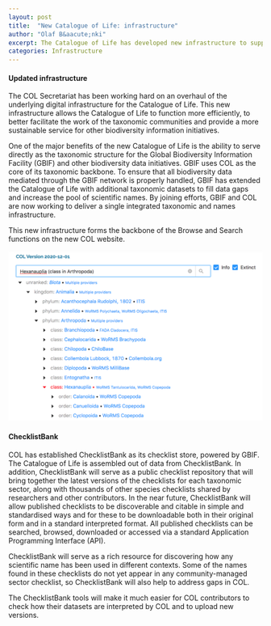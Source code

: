 ```yaml
---
layout: post
title:  "New Catalogue of Life: infrastructure"
author: "Olaf B&aacute;nki"
excerpt: The Catalogue of Life has developed new infrastructure to support the Catalogue of Life and the management of checklist datasets
categories: Infrastructure
---
```


#### Updated infrastructure
The COL Secretariat has been working hard on an overhaul of the underlying digital infrastructure for the Catalogue of Life. 
This new infrastructure allows the Catalogue of Life to function more efficiently, to better facilitate the work of the taxonomic communities and provide a more sustainable service for other biodiversity information initiatives.

One of the major benefits of the new Catalogue of Life is the ability to serve directly as the taxonomic structure for the Global Biodiversity Information Facility (GBIF) and other biodiversity data initiatives. 
GBIF uses COL as the core of its taxonomic backbone. 
To ensure that all biodiversity data mediated through the GBIF network is properly handled, 
GBIF has extended the Catalogue of Life with additional taxonomic datasets to fill data gaps and increase the pool of scientific names. 
By joining efforts, GBIF and COL are now working to deliver a single integrated taxonomic and names infrastructure.

This new infrastructure forms the backbone of the Browse and Search functions on the new COL website.

![browser](/images/posts/new_site.png)

#### ChecklistBank
COL has established ChecklistBank as its checklist store, powered by GBIF. 
The Catalogue of Life is assembled out of data from ChecklistBank. 
In addition, ChecklistBank will serve as a public checklist repository that will bring together the latest versions of the checklists 
for each taxonomic sector, along with thousands of other species checklists shared by researchers and other contributors. 
In the near future, ChecklistBank will allow published checklists to be discoverable and citable in simple and standardised ways 
and for these to be downloadable both in their original form and in a standard interpreted format. 
All published checklists can be searched, browsed, downloaded or accessed via a standard Application Programming Interface (API). 

ChecklistBank will serve as a rich resource for discovering how any scientific name has been used in different contexts. 
Some of the names found in these checklists do not yet appear in any community-managed sector checklist, 
so ChecklistBank will also help to address gaps in COL.

The ChecklistBank tools will make it much easier for COL contributors to check how their datasets are interpreted by COL 
and to upload new versions.